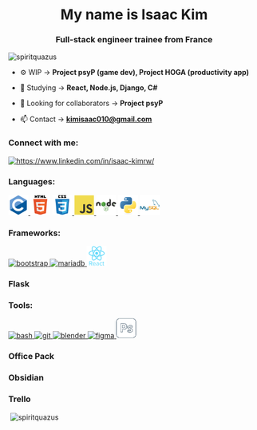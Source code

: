 <h1 align="center">My name is Isaac Kim</h1>
<h3 align="center">Full-stack engineer trainee from France</h3>

<p align="left"> <img src="https://komarev.com/ghpvc/?username=spiritquazus&label=Profile%20views&color=0e75b6&style=flat" alt="spiritquazus" /> </p>

- ⚙️ WIP -> **Project psyP (game dev), Project HOGA (productivity app)**

- 📖 Studying -> **React, Node.js, Django, C#**

- 🤝 Looking for collaborators -> **Project psyP**

- 📫 Contact -> **kimisaac010@gmail.com**

<h3 align="left">Connect with me:</h3>
<p align="left">
<a href="https://linkedin.com/in/https://www.linkedin.com/in/isaac-kimrw/" target="blank"><img align="center" src="https://raw.githubusercontent.com/rahuldkjain/github-profile-readme-generator/master/src/images/icons/Social/linked-in-alt.svg" alt="https://www.linkedin.com/in/isaac-kimrw/" height="30" width="40" /></a>
</p>



<h3 align="left">Languages:</h3>
<a href="https://www.cprogramming.com/" target="_blank" rel="noreferrer"> 
<img src="https://raw.githubusercontent.com/devicons/devicon/master/icons/c/c-original.svg" alt="c" width="40" height="40"/> 
</a> 
<a href="https://www.w3.org/html/" target="blank" rel="noreferrer"><img src="https://raw.githubusercontent.com/devicons/devicon/master/icons/html5/html5-original-wordmark.svg" alt="html5" width="40" height="40"/></a> 
<a href="https://www.w3schools.com/css/" target="_blank" rel="noreferrer"> 
<img src="https://raw.githubusercontent.com/devicons/devicon/master/icons/css3/css3-original-wordmark.svg" alt="css3" width="40" height="40"/> 
</a> 
<a href="https://developer.mozilla.org/en-US/docs/Web/JavaScript" target="_blank" rel="noreferrer"> 
<img src="https://raw.githubusercontent.com/devicons/devicon/master/icons/javascript/javascript-original.svg" alt="javascript" width="40" height="40"/> 
</a>  
<a href="https://nodejs.org" target="blank" rel="noreferrer"> 
<img src="https://raw.githubusercontent.com/devicons/devicon/master/icons/nodejs/nodejs-original-wordmark.svg" alt="nodejs" width="40" height="40"/> 
</a>  
<a href="https://www.python.org" target="blank" rel="noreferrer"> 
<img src="https://raw.githubusercontent.com/devicons/devicon/master/icons/python/python-original.svg" alt="python" width="40" height="40"/> 
</a> 
<a href="https://www.mysql.com/" target="blank" rel="noreferrer"> 
<img src="https://raw.githubusercontent.com/devicons/devicon/master/icons/mysql/mysql-original-wordmark.svg" alt="mysql" width="40" height="40"/> 
</a> 
</p>

<h3 align="left">Frameworks:</h3>
<a href="https://getbootstrap.com" target="_blank" rel="noreferrer"> 
<img src="https://raw.githubusercontent.com/jmnote/z-icons/master/svg/bootstrap.svg" alt="bootstrap" width="40" height="40"/> 
</a> 
<a href="https://mariadb.org/" target="_blank" rel="noreferrer"> 
<img src="https://www.vectorlogo.zone/logos/mariadb/mariadb-icon.svg" alt="mariadb" width="40" height="40"/> 
</a>
<a href="https://reactjs.org/" target="_blank" rel="noreferrer"> 
<img src="https://raw.githubusercontent.com/devicons/devicon/master/icons/react/react-original-wordmark.svg" alt="react" width="40" height="40"/> 
</a>
<h3>Flask</h3>

<h3 align="left">Tools:</h3>
<p align="left"> 
<a href="https://www.gnu.org/software/bash/" target="_blank" rel="noreferrer"> 
<img src="https://www.vectorlogo.zone/logos/gnu_bash/gnu_bash-icon.svg" alt="bash" width="40" height="40"/> 
</a>
<a href="https://git-scm.com/" target="_blank" rel="noreferrer"> 
<img src="https://raw.githubusercontent.com/jmnote/z-icons/master/svg/bash.svg" alt="git" width="40" height="40"/> 
</a> 
<a href="https://www.blender.org/" target="_blank" rel="noreferrer"> 
<img src="https://download.blender.org/branding/community/blender_community_badge_white.svg" alt="blender" width="40" height="40"/> 
</a> 
<a href="https://www.figma.com/" target="_blank" rel="noreferrer"> 
<img src="https://www.vectorlogo.zone/logos/figma/figma-icon.svg" alt="figma" width="40" height="40"/> 
</a> 
<a href="https://www.photoshop.com/en" target="_blank" rel="noreferrer"> 
<img src="https://raw.githubusercontent.com/devicons/devicon/master/icons/photoshop/photoshop-line.svg" alt="photoshop" width="40" height="40"/> 
</a>
<h3>Office Pack</h3>
<h3>Obsidian</h3>
<h3>Trello</h3>

<p>&nbsp;<img align="center" src="https://github-readme-stats.vercel.app/api?username=spiritquazus&show_icons=true&locale=en" alt="spiritquazus" /></p>

